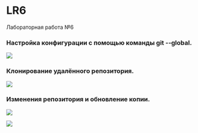 # LR6
Лабораторная работа №6
### Настройка конфигурации с помощью команды git --global.
![](C:\forLR6\start.jpg)
### Клонирование удалённого репозитория.
![](C:\forLR6\clone.jpg)
### Изменения репозитория и обновление копии.
![](C:\forLR6\create.jpg)

![](C:\forLR6\pull.jpg)
